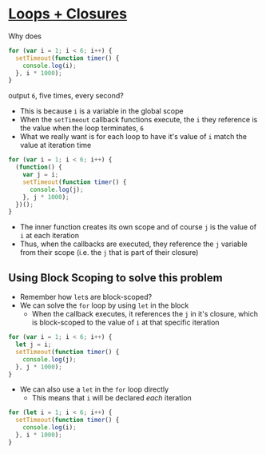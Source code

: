 # [Loops + Closures](https://github.com/getify/You-Dont-Know-JS/blob/master/scope%20%26%20closures/ch5.md#loops--closure)

Why does

```javascript
for (var i = 1; i < 6; i++) {
  setTimeout(function timer() {
    console.log(i);
  }, i * 1000);
}
```

output `6`, five times, every second?

* This is because `i` is a variable in the global scope
* When the `setTimeout` callback functions execute, the `i` they reference is the value when the loop terminates, `6`
* What we really want is for each loop to have it's value of `i` match the value at iteration time

```javascript
for (var i = 1; i < 6; i++) {
  (function() {
    var j = i;
    setTimeout(function timer() {
      console.log(j);
    }, j * 1000);
  })();
}
```

* The inner function creates its own scope and of course `j` is the value of `i` at each iteration
* Thus, when the callbacks are executed, they reference the `j` variable from their scope (i.e. the `j` that is part of their closure)

## Using Block Scoping to solve this problem

* Remember how `let`s are block-scoped?
* We can solve the `for` loop by using `let` in the block
  * When the callback executes, it references the `j` in it's closure, which is block-scoped to the value of `i` at that specific iteration

```javascript
for (var i = 1; i < 6; i++) {
  let j = i;
  setTimeout(function timer() {
    console.log(j);
  }, j * 1000);
}
```

* We can also use a `let` in the `for` loop directly
  * This means that `i` will be declared *each* iteration

```javascript
for (let i = 1; i < 6; i++) {
  setTimeout(function timer() {
    console.log(i);
  }, i * 1000);
}
```
